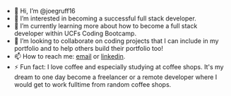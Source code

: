 - 👋 Hi, I’m @joegruff16
- 👀 I’m interested in becoming a successful full stack developer.
- 🌱 I’m currently learning more about how to become a full stack developer within UCFs Coding Bootcamp.
- 💞️ I’m looking to collaborate on coding projects that I can include in my portfolio and to help others build their portfolio too!
- 📫 How to reach me: [email](joegruff16@gmail.com) or [linkedin](https://www.linkedin.com/in/joseph-ruff-gary0316/).
- ⚡ Fun fact: I love coffee and especially studying at coffee shops. It's my dream to one day become a freelancer or a remote developer where I would get to work fulltime from random coffee shops.

<!---
joegruff16/joegruff16 is a ✨ special ✨ repository because its `README.md` (this file) appears on your GitHub profile.
You can click the Preview link to take a look at your changes.
--->
